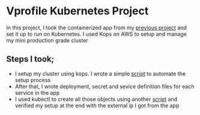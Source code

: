 # Vprofile Kubernetes Project

In this project, I took the containerized app from my [previous project](https://github.com/Chxnedu/Containerization-Projects/tree/main/Vprofile_Docker) and set it up to run on Kubernetes.
I used Kops on AWS to setup and manage my mini production grade cluster
## Steps I took;
- I setup my cluster using kops. I wrote a simple [script](https://github.com/Chxnedu/Containerization-Projects/blob/main/Vprofile_Kubernetes/kops_setup.sh) to automate the setup process
- After that, I wrote deployment, secret and sevice definition files for each service in the app
- I used kubectl to create all those objects using another [script](https://github.com/Chxnedu/Containerization-Projects/blob/main/Vprofile_Kubernetes/project_setup.sh) and verified my setup at the end with the external ip I got from the app
